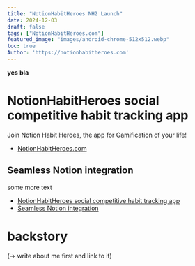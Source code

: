 ```yaml
---
title: "NotionHabitHeroes NH2 Launch"
date: 2024-12-03
draft: false
tags: ["NotionHabitHeroes.com"]
featured_image: "images/android-chrome-512x512.webp"
toc: true
Author: 'https://notionhabitheroes.com'
---
```


**yes** __bla__


# NotionHabitHeroes social competitive habit tracking app
Join Notion Habit Heroes, the app for Gamification of your life!
- [NotionHabitHeroes.com](https://notionhabitheroes.com)
## Seamless Notion integration
some more text
- [NotionHabitHeroes social competitive habit tracking app](#notionhabitheroes-social-competitive-habit-tracking-app)
- [Seamless Notion integration](#seamless-notion-integration)


# backstory
(-> write about me first and link to it)
